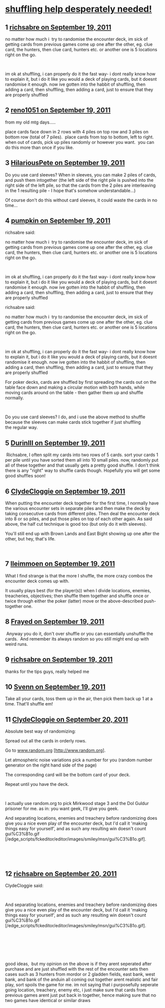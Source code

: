 # [shuffling help desperately needed!](https://community.fantasyflightgames.com/topic/53373-shuffling-help-desperately-needed/)

## 1 [richsabre on September 19, 2011](https://community.fantasyflightgames.com/topic/53373-shuffling-help-desperately-needed/?do=findComment&comment=530065)

no matter how much i  try to randomise the encounter deck, im sick of getting cards from previous games come up one after the other, eg. clue card, the hunters, then clue card, hunters etc. or another one is 5 locations right on the go.

 

im ok at shuffling, i can properly do it the fast way- i dont really know how to explain it, but i do it like you would a deck of playing cards, but it doesnt randomise it enough. now ive gotten into the habbit of shuffling, then adding a card, then shuffling, then adding a card, just to ensure that they are properly shuffled

## 2 [reno1051 on September 19, 2011](https://community.fantasyflightgames.com/topic/53373-shuffling-help-desperately-needed/?do=findComment&comment=530069)

from my old mtg days.....

place cards face down in 2 rows with 4 piles on top row and 3 piles on bottom row (total of 7 piles).  place cards from top to bottom, left to right.  when out of cards, pick up piles randomly or however you want.  you can do this more than once if you like.

## 3 [HilariousPete on September 19, 2011](https://community.fantasyflightgames.com/topic/53373-shuffling-help-desperately-needed/?do=findComment&comment=530096)

Do you use card sleeves? When in sleeves, you can make 2 piles of cards, and push them intogether (the left side of the right pile is pushed into the right side of the left pile, so that the cards from the 2 piles are interleaving in the 1 resulting pile - I hope that's somehow understandable...)

Of course don't do this without card sleeves, it could waste the cards in no time...

## 4 [pumpkin on September 19, 2011](https://community.fantasyflightgames.com/topic/53373-shuffling-help-desperately-needed/?do=findComment&comment=530097)

richsabre said:

no matter how much i  try to randomise the encounter deck, im sick of getting cards from previous games come up one after the other, eg. clue card, the hunters, then clue card, hunters etc. or another one is 5 locations right on the go.

 

im ok at shuffling, i can properly do it the fast way- i dont really know how to explain it, but i do it like you would a deck of playing cards, but it doesnt randomise it enough. now ive gotten into the habbit of shuffling, then adding a card, then shuffling, then adding a card, just to ensure that they are properly shuffled



richsabre said:

no matter how much i  try to randomise the encounter deck, im sick of getting cards from previous games come up one after the other, eg. clue card, the hunters, then clue card, hunters etc. or another one is 5 locations right on the go.

 

im ok at shuffling, i can properly do it the fast way- i dont really know how to explain it, but i do it like you would a deck of playing cards, but it doesnt randomise it enough. now ive gotten into the habbit of shuffling, then adding a card, then shuffling, then adding a card, just to ensure that they are properly shuffled



For poker decks, cards are shuffled by first spreading the cards out on the table face down and making a circular motion with both hands, while moving cards around on the table - then gather them up and shuffle normally.

 

Do you use card sleeves? I do, and i use the above method to shuffle because the sleeves can make cards stick together if just shuffling the regular way.

## 5 [DurinIII on September 19, 2011](https://community.fantasyflightgames.com/topic/53373-shuffling-help-desperately-needed/?do=findComment&comment=530124)

 Richsabre, I often split my cards into two rows of 5 cards. sort your cards 1 per pile until you have sorted them all into 10 small piles. now, randomly put all of these together and that usually gets a pretty good shuffle. I don't think there is any "right" way to shuffle cards though. Hopefully you will get some good shuffles soon!

## 6 [ClydeCloggie on September 19, 2011](https://community.fantasyflightgames.com/topic/53373-shuffling-help-desperately-needed/?do=findComment&comment=530143)

When putting the encounter deck together for the first time, I normally have the various encounter sets in separate piles and then make the deck by taking consecutive cards from different piles. Then deal the encounter deck into 8 or so piles, and put those piles on top of each other again. As said above, the half cut technique is good too (but only do it with sleeves).

You'll still end up with Brown Lands and East Bight showing up one after the other, but hey, that's life.

 

## 7 [lleimmoen on September 19, 2011](https://community.fantasyflightgames.com/topic/53373-shuffling-help-desperately-needed/?do=findComment&comment=530212)

What I find strange is that the more I shuffle, the more crazy combos the encounter deck comes up with.

It usually plays best (for the player(s)) when I divide locations, enemies, treacheries, objectives; then shuffle them together and shuffle once or twice through either the poker (latter) move or the above-described push-together one.

## 8 [Frayed on September 19, 2011](https://community.fantasyflightgames.com/topic/53373-shuffling-help-desperately-needed/?do=findComment&comment=530344)

 Anyway you do it, don't over shuffle or you can essentially unshuffle the cards.  And remember its always random so you still might end up with weird runs.

## 9 [richsabre on September 19, 2011](https://community.fantasyflightgames.com/topic/53373-shuffling-help-desperately-needed/?do=findComment&comment=530354)

thanks for the tips guys, really helped me

## 10 [Svenn on September 19, 2011](https://community.fantasyflightgames.com/topic/53373-shuffling-help-desperately-needed/?do=findComment&comment=530355)

Take all your cards, toss them up in the air, then pick them back up 1 at a time. That'll shuffle em!

## 11 [ClydeCloggie on September 20, 2011](https://community.fantasyflightgames.com/topic/53373-shuffling-help-desperately-needed/?do=findComment&comment=530484)

Absolute best way of randomizing:

Spread out all the cards in orderly rows.

Go to www.random.org [http://www.random.org].

Let atmospheric noise variations pick a number for you (random number generator on the right hand side of the page)

The corresponding card will be the bottom card of your deck.

Repeat until you have the deck.

 

I actually use random.org to pick Mirkwood stage 3 and the Dol Guldur prisoner for me. as in: you want geek, I'll give you geek.

And separating locations, enemies and treachery before randomizing does give you a nice even play of the encounter deck, but I'd call it 'making things easy for yourself', and as such any resulting win doesn't count gui%C3%B1o.gif [/edge_scripts/fckeditor/editor/images/smiley/msn/gui%C3%B1o.gif].

 

 

## 12 [richsabre on September 20, 2011](https://community.fantasyflightgames.com/topic/53373-shuffling-help-desperately-needed/?do=findComment&comment=530780)

ClydeCloggie said:

 

And separating locations, enemies and treachery before randomizing does give you a nice even play of the encounter deck, but I'd call it 'making things easy for yourself', and as such any resulting win doesn't count gui%C3%B1o.gif [/edge_scripts/fckeditor/editor/images/smiley/msn/gui%C3%B1o.gif].

 

 



 

good ideas,  but my opinion on the above is if they arent seperated after purchase and are just shuffled with the rest of the encounter sets then cases such as 3 hunters from mordor or 2 gladden fields, east bank, west bank, and bank of the anduin all coming out together arent realistic and fair play, sort spoils the game for me. im not saying that i purposefully seperate going location, treachery, enemy etc, i just make sure that cards from previous games arent just put back in together, hence making sure that no two games have identical or similar draws

